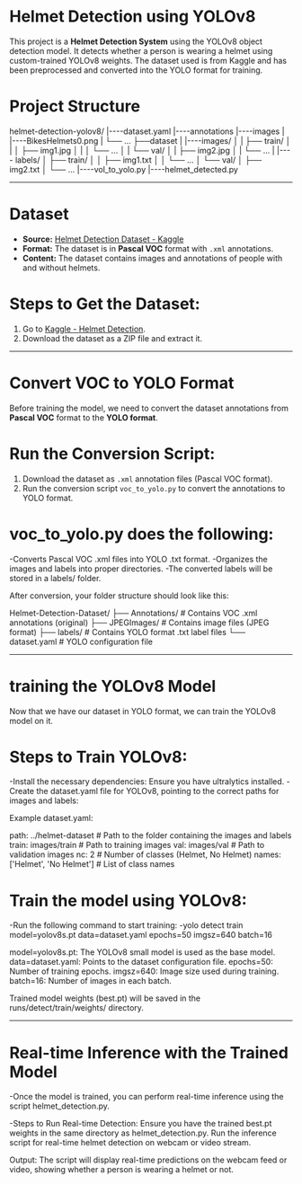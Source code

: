 # Helmet Detection using YOLOv8 

This project is a **Helmet Detection System** using the YOLOv8 object detection model. It detects whether a person is wearing a helmet using custom-trained YOLOv8 weights. The dataset used is from Kaggle and has been preprocessed and converted into the YOLO format for training.

# Project Structure

helmet-detection-yolov8/
|----dataset.yaml
|----annotations
|----images
|      |----BikesHelmets0.png
|     └── ...
├──dataset 
|      |----images/
│     |      ├── train/
│     |      │       ├── img1.jpg
│     |      │       └── ...
│     |      └── val/
│     |              ├── img2.jpg
│     |              └── ...
|      |---- labels/
│             ├── train/
│             │    ├── img1.txt
│             │    └── ...
│             └── val/
│                    ├── img2.txt
│                    └── ...
|----vol_to_yolo.py
|----helmet_detected.py

---

# Dataset

- **Source:** [Helmet Detection Dataset - Kaggle](https://www.kaggle.com/datasets/andrewmvd/helmet-detection)
- **Format:** The dataset is in **Pascal VOC** format with `.xml` annotations.
- **Content:** The dataset contains images and annotations of people with and without helmets.

# Steps to Get the Dataset:

1. Go to [Kaggle - Helmet Detection](https://www.kaggle.com/datasets/andrewmvd/helmet-detection).
2. Download the dataset as a ZIP file and extract it.

---

# Convert VOC to YOLO Format

Before training the model, we need to convert the dataset annotations from **Pascal VOC** format to the **YOLO format**.

# Run the Conversion Script:

1. Download the dataset as `.xml` annotation files (Pascal VOC format).
2. Run the conversion script `voc_to_yolo.py` to convert the annotations to YOLO format.

# voc_to_yolo.py does the following:

-Converts Pascal VOC .xml files into YOLO .txt format.
-Organizes the images and labels into proper directories.
-The converted labels will be stored in a labels/ folder.

After conversion, your folder structure should look like this:

Helmet-Detection-Dataset/
├── Annotations/    # Contains VOC .xml annotations (original)
├── JPEGImages/     # Contains image files (JPEG format)
├── labels/         # Contains YOLO format .txt label files
└── dataset.yaml    # YOLO configuration file

---

# training the YOLOv8 Model
Now that we have our dataset in YOLO format, we can train the YOLOv8 model on it.

# Steps to Train YOLOv8:
-Install the necessary dependencies: Ensure you have ultralytics installed.
-Create the dataset.yaml file for YOLOv8, pointing to the correct paths for images and labels:

Example dataset.yaml:

path: ../helmet-dataset  # Path to the folder containing the images and labels
train: images/train      # Path to training images
val: images/val          # Path to validation images
nc: 2                    # Number of classes (Helmet, No Helmet)
names: ['Helmet', 'No Helmet']  # List of class names

# Train the model using YOLOv8:

-Run the following command to start training:
-yolo detect train model=yolov8s.pt data=dataset.yaml epochs=50 imgsz=640 batch=16

model=yolov8s.pt: The YOLOv8 small model is used as the base model.
data=dataset.yaml: Points to the dataset configuration file.
epochs=50: Number of training epochs.
imgsz=640: Image size used during training.
batch=16: Number of images in each batch.

Trained model weights (best.pt) will be saved in the runs/detect/train/weights/ directory.

---

# Real-time Inference with the Trained Model

-Once the model is trained, you can perform real-time inference using the script helmet_detection.py.

-Steps to Run Real-time Detection:
Ensure you have the trained best.pt weights in the same directory as helmet_detection.py.
Run the inference script for real-time helmet detection on webcam or video stream.

Output: The script will display real-time predictions on the webcam feed or video, showing whether a person is wearing a helmet or not.
